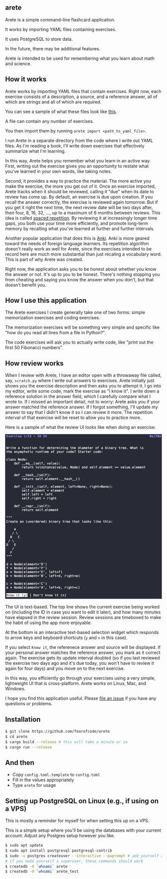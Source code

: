 arete
-----

Arete is a simple command-line flashcard application.

It works by importing YAML files containing exercises.

It uses PostgreSQL to store data.

In the future, there may be additional features.

Arete is intended to be used for remembering what you learn about math and science.

## How it works

Arete works by importing YAML files that contain exercises. Right now, each
exercise consists of a description, a source, and a reference answer, all of
which are strings and all of which are required.

You can see a sample of what these files look like <a
href="https://github.com/fearofcode/arete/blob/master/sample_files/valid/thinking_like_a_programmer.yaml">this</a>.

A file can contain any number of exercises.

You then import them by running `arete import <path_to_yaml_file>`.

I run Arete in a separate directory from the code where I write out YAML
files. As I'm reading a book, I'll write down exercises that effectively
summarize what I'm learning.

In this way, Arete helps you remember what you learn in an active way. First,
writing out the exercise gives you an opportunity to restate what you've
learned in your own words, like taking notes.

Second, it provides a way to practice the material. The more active you make
the exercise, the more you get out of it. Once an exercise imported, Arete
tracks when it should be reviewed, calling it "due" when its date to review
has come up. By default, an exercise is due upon creation. If you recall the
answer correctly, the exercise is reviewed again tomorrow. But if you get it
right the next time, the next review date will be two days after, then four,
8, 16, 32, ..., up to a maximum of 6 months between reviews. This idea is
called <a href="https://en.wikipedia.org/wiki/Spaced_repetition">spaced
repetition</a>. By reviewing it at increasingly longer time gaps, you both
use your time more efficiently, and promote long-term memory by recalling
what you've learned at further and further intervals.

Another popular application that does this is <a
href="https://apps.ankiweb.net/">Anki</a>. Anki is more geared toward the
needs of foreign language learners. Its repetition algorithm doesn't really
work as well for Arete, since the exercises intended to be record here are
much more substantial than just recaling a vocabulary word. This is part of
why Arete was created.

Right now, the application asks you to be honest about whether you know the
answer or not. It's up to you to be honest. There's nothing stopping you from
cheating and saying you know the answer when you don't, but that doesn't
benefit you.

## How I use this application

The Arete exercises I create generally take one of two forms: simple
memorization exercises and coding exercises.

The memorization exercises will be something very simple and specific like
"how do you read all lines from a file in Python?".

The code exercises will ask you to actually write code, like "print out the
first 50 Fibonacci numbers".

## How review works

When I review with Arete, I have an editor open with a throwaway file called,
say, `scratch.py` where I write out answers to exercises. Arete initially
just shows you the exercise description and then asks you to attempt it. I go
into my editor, write some code, mark the exercise as "I know it". I write
down a reference solution in the answer field, which I carefully compare what
I wrote to. If I missed an important detail, not to worry: Arete asks you if
your answer matched the reference answer. If I forgot something, I'll update
my answer to say that I didn't know it so I can review it more. The
repetition interval of that exercise will be reset to allow you to practice
more.

Here is a sample of what the review UI looks like when doing an exercise:

<img src="https://raw.githubusercontent.com/fearofcode/arete/master/review_ui.png" alt="Sample Arete review screen.">

The UI is text-based. The top line shows the current exercise being worked on
(including the ID in case you want to edit it later), and how many minutes
have elapsed in the review session. Review sessions are timeboxed to make the
habit of using the app more enjoyable.

At the bottom is an interactive text-based selection widget which responds to
arrow keys and keyboard shortcuts (`y` and `n` in this case).

If you select `Know it`, the referenece answer and source will be displayed.
If your personal answer matches the reference answer, you mark as it correct
again. The exercise gets its update interval doubled (so if you last reviewed
the exercise two days ago and it's due today, you won't have to review it
again for four days) and you move on to the next exercise.

In this way, you efficiently go through your exercises using a very simple,
lightweight UI that is cross-platform. Arete works on Linux, Mac, and
Windows.

I hope you find this application useful. Please <a
href="https://github.com/fearofcode/arete">file an issue</a> if you have any
questions or problems.

## Installation

```bash
$ git clone https://github.com/fearofcode/arete
$ cd arete
$ cargo build --release # this will take a minute or so
$ cargo run --release
```

## And then

- Copy `config.toml.template` to `config.toml`
- Fill in the values appropriately
- Type `arete` for usage

## Setting up PostgreSQL on Linux (e.g., if using on a VPS)

This is mostly a reminder for myself for when setting this up on a VPS.

This is a simple setup where you'll be using the databases with your current
account. Adjust any Postgres setup however you like.

```bash
$ sudo apt update
$ sudo apt install postgresql postgresql-contrib
$ sudo -u postgres createuser --interactive --pwprompt # add yourself as a postgres user
# if you made yourself a superuser, these commands should work
$ createdb -O `whoami` arete
$ createdb -O `whoami` arete_test
```